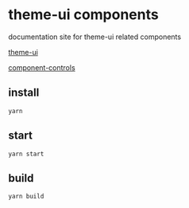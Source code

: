 # theme-ui components

documentation site for theme-ui related components

[theme-ui](https://github.com/system-ui/theme-ui)

[component-controls](https://github.com/ccontrols/component-controls/tree/master/ui/components)

## install

```
yarn
```
## start 

```
yarn start
```

## build

```
yarn build
```